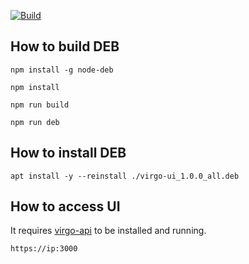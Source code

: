[![Build](https://github.com/univrs-cloud/virgo-ui/actions/workflows/build-and-release.yml/badge.svg)](https://github.com/univrs-cloud/virgo-ui/actions/workflows/build-and-release.yml)

How to build DEB
---
`npm install -g node-deb`

`npm install`

`npm run build`

`npm run deb`


How to install DEB
---
`apt install -y --reinstall ./virgo-ui_1.0.0_all.deb`


How to access UI
---
It requires [virgo-api](https://github.com/univrs-cloud/virgo-api) to be installed and running.

`https://ip:3000`
